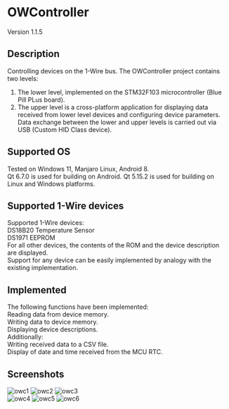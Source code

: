 # OWController
Version 1.1.5
## Description
Controlling devices on the 1-Wire bus.
The OWController project contains two levels:
1. The lower level, implemented on the STM32F103 microcontroller (Blue Pill PLus board).
2. The upper level is a cross-platform application for displaying data received from lower level devices and configuring device parameters.
Data exchange between the lower and upper levels is carried out via USB (Custom HID Class device).
## Supported OS
Tested on Windows 11, Manjaro Linux, Android 8. \
Qt 6.7.0 is used for building on Android.
Qt 5.15.2 is used for building on Linux and Windows platforms.
## Supported 1-Wire devices
Supported 1-Wire devices:\
DS18B20 Temperature Sensor\
DS1971 EEPROM\
For all other devices, the contents of the ROM and the device description are displayed.\
Support for any device can be easily implemented by analogy with the existing implementation.
## Implemented
The following functions have been implemented:\
Reading data from device memory.\
Writing data to device memory.\
Displaying device descriptions.\
Additionally:\
Writing received data to a CSV file.\
Display of date and time received from the MCU RTC.
## Screenshots
![owc1](https://github.com/user-attachments/assets/7b0ef613-4716-425b-94c8-46ddfcd8e4f9)
![owc2](https://github.com/user-attachments/assets/98e5885f-ff8c-4bb0-a4ff-342a8048ce20)
![owc3](https://github.com/user-attachments/assets/1f720000-0358-47d8-9d02-3c89e4b8e086)\
![owc4](https://github.com/user-attachments/assets/07885023-af41-4f09-abb8-4e9bc3bb78fa)
![owc5](https://github.com/user-attachments/assets/e3fbb657-46d5-4291-8313-61d67e802ae6)
![owc6](https://github.com/user-attachments/assets/d9a73703-e36a-4939-be15-715d8f3e486f)
